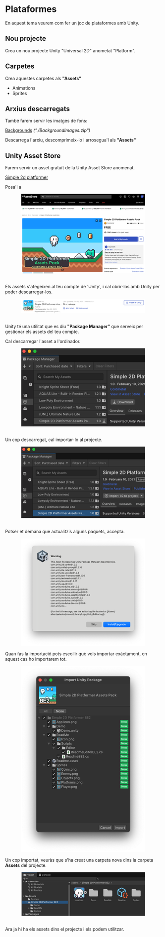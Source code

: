 # Plataformes

En aquest tema veurem com fer un joc de plataformes amb Unity.

## Nou projecte

Crea un nou projecte Unity "Universal 2D" anometat "Platform".

## Carpetes

Crea aquestes carpetes als **"Assets"**

- Animations
- Sprites

## Arxius descarregats

També farem servir les imatges de fons:

<a href="./BackgroundImages.zip" download>Backgrounds</a> 
*("./BackgroundImages.zip")*

Descarrega l'arxiu, descomprimeix-lo i arrosegua'l als **"Assets"**

## Unity Asset Store

Farem servir un asset gratuït de la Unity Asset Store anomenat.

[Simple 2d platformer](https://assetstore.unity.com/packages/2d/characters/simple-2d-platformer-assets-pack-188518)

Posa'l a

<center>
<img src="./assets/assetstore-add.png" style="width: 90%; max-width: 400px">
</center>
<br/>

Els assets s'afegeixen al teu compte de 'Unity', i cal obrir-los amb Unity per poder descarregar-los.

<center>
<img src="./assets/assetstore-open.png" style="width: 90%; max-width: 400px">
</center>
<br/>

Unity té una utilitat que es diu **"Package Manager"** que serveix per gestionar els assets del teu compte.

Cal descarregar l'asset a l'ordinador.

<center>
<img src="./assets/assetstore-download.png" style="width: 90%; max-width: 400px">
</center>
<br/>

Un cop descarregat, cal importar-lo al projecte.

<center>
<img src="./assets/assetstore-import.png" style="width: 90%; max-width: 400px">
</center>
<br/>

Potser et demana que actualitzis alguns paquets, accepta.

<center>
<img src="./assets/assetstore-upgrade.png" style="width: 90%; max-width: 400px">
</center>

Quan fas la importació pots escollir què vols importar exàctament, en aquest cas ho importarem tot.

<center>
<img src="./assets/assetstore-importall.png" style="width: 90%; max-width: 400px">
</center>

Un cop importat, veuràs que s'ha creat una carpeta nova dins la carpeta **Assets** del projecte.

<center>
<img src="./assets/assetstore-folder.png" style="width: 90%; max-width: 400px">
</center>
<br/>

Ara ja hi ha els assets dins el projecte i els podem utilitzar.